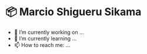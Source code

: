 # 📦 Marcio Shigueru Sikama

- 🔭 I’m currently working on ...
- 🌱 I’m currently learning ...
- 📫 How to reach me: ...


<!--
**msikama/msikama** is a ✨ _special_ ✨ repository because its `README.md` (this file) appears on your GitHub profile.

Here are some ideas to get you started:

- 🔭 I’m currently working on ...
- 🌱 I’m currently learning ...
- 👯 I’m looking to collaborate on ...
- 🤔 I’m looking for help with ...
- 💬 Ask me about ...
- 📫 How to reach me: ...
- 😄 Pronouns: ...
- ⚡ Fun fact: ...
-->
